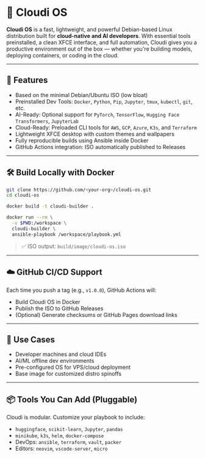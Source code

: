 # 🧠 Cloudi OS

**Cloudi OS** is a fast, lightweight, and powerful Debian-based Linux distribution built for **cloud-native and AI developers**. With essential tools preinstalled, a clean XFCE interface, and full automation, Cloudi gives you a productive environment out of the box — whether you're building models, deploying containers, or coding in the cloud.

---

## 🚀 Features

- Based on the minimal Debian/Ubuntu ISO (low bloat)
- Preinstalled Dev Tools: `Docker`, `Python`, `Pip`, `Jupyter`, `tmux`, `kubectl`, `git`, etc.
- AI-Ready: Optional support for `PyTorch`, `TensorFlow`, `Hugging Face Transformers`, `JupyterLab`
- Cloud-Ready: Preloaded CLI tools for `AWS`, `GCP`, `Azure`, `K3s`, and `Terraform`
- Lightweight XFCE desktop with custom themes and wallpapers
- Fully reproducible builds using Ansible inside Docker
- GitHub Actions integration: ISO automatically published to Releases

---

## 🛠️ Build Locally with Docker

```bash
git clone https://github.com/<your-org>/cloudi-os.git
cd cloudi-os

docker build -t cloudi-builder .

docker run --rm \
  -v $PWD:/workspace \
  cloudi-builder \
  ansible-playbook /workspace/playbook.yml
```

> ✅ ISO output: `build/image/cloudi-os.iso`

---

## ☁️ GitHub CI/CD Support

Each time you push a tag (e.g., `v1.0.0`), GitHub Actions will:

- Build Cloudi OS in Docker
- Publish the ISO to GitHub Releases
- (Optional) Generate checksums or GitHub Pages download links

---

## 🎯 Use Cases

- Developer machines and cloud IDEs
- AI/ML offline dev environments
- Pre-configured OS for VPS/cloud deployment
- Base image for customized distro spinoffs

---

## 📦 Tools You Can Add (Pluggable)

Cloudi is modular. Customize your playbook to include:

- `huggingface`, `scikit-learn`, `Jupyter`, `pandas`
- `minikube`, `k3s`, `helm`, `docker-compose`
- DevOps: `ansible`, `terraform`, `vault`, `packer`
- Editors: `neovim`, `vscode-server`, `micro`
